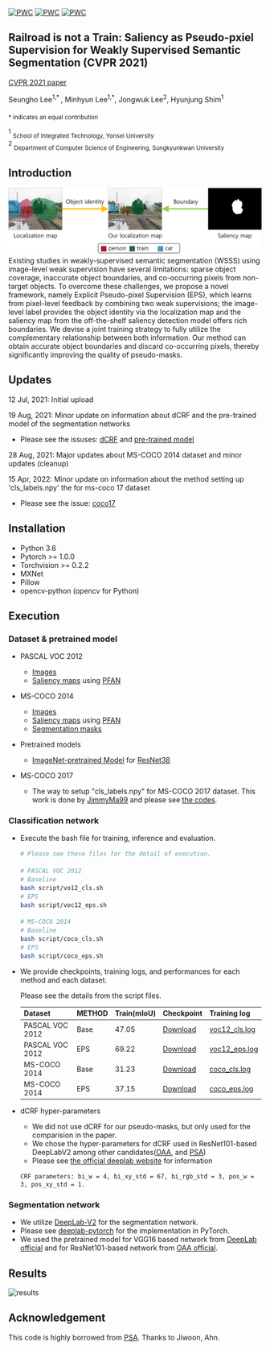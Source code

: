 [![PWC](https://img.shields.io/endpoint.svg?url=https://paperswithcode.com/badge/railroad-is-not-a-train-saliency-as-pseudo-1/weakly-supervised-semantic-segmentation-on-4)](https://paperswithcode.com/sota/weakly-supervised-semantic-segmentation-on-4?p=railroad-is-not-a-train-saliency-as-pseudo-1)
[![PWC](https://img.shields.io/endpoint.svg?url=https://paperswithcode.com/badge/railroad-is-not-a-train-saliency-as-pseudo-1/weakly-supervised-semantic-segmentation-on)](https://paperswithcode.com/sota/weakly-supervised-semantic-segmentation-on?p=railroad-is-not-a-train-saliency-as-pseudo-1)
[![PWC](https://img.shields.io/endpoint.svg?url=https://paperswithcode.com/badge/railroad-is-not-a-train-saliency-as-pseudo-1/weakly-supervised-semantic-segmentation-on-1)](https://paperswithcode.com/sota/weakly-supervised-semantic-segmentation-on-1?p=railroad-is-not-a-train-saliency-as-pseudo-1)

## Railroad is not a Train: Saliency as Pseudo-pxiel Supervision for Weakly Supervised Semantic Segmentation (CVPR 2021)

[CVPR 2021 paper](https://openaccess.thecvf.com/content/CVPR2021/html/Lee_Railroad_Is_Not_a_Train_Saliency_As_Pseudo-Pixel_Supervision_for_CVPR_2021_paper.html)

Seungho Lee<sup>1,* </sup>, Minhyun Lee<sup>1,*</sup>, Jongwuk Lee<sup>2</sup>, Hyunjung Shim<sup>1</sup>

<sub>* indicates an equal contribution</sub>

<sup>1</sup> <sub>School of Integrated Technology, Yonsei University</sub>  
<sup>2</sup> <sub>Department of Computer Science of Engineering, Sungkyunkwan University</sub>  




## Introduction

![EPS](figure/figure_EPS.png)
Existing studies in weakly-supervised semantic segmentation (WSSS)
using image-level weak supervision have several limitations: 
sparse object coverage, inaccurate object boundaries, 
and co-occurring pixels from non-target objects. 
To overcome these challenges, we propose a novel framework, 
namely Explicit Pseudo-pixel Supervision (EPS), 
which learns from pixel-level feedback by combining two weak supervisions; 
the image-level label provides the object identity via the localization map 
and the saliency map from the off-the-shelf saliency detection model 
offers rich boundaries. We devise a joint training strategy to fully 
utilize the complementary relationship between both information. 
Our method can obtain accurate object boundaries and discard co-occurring pixels, 
thereby significantly improving the quality of pseudo-masks.


## Updates

12 Jul, 2021: Initial upload

19 Aug, 2021: Minor update on information about dCRF and the pre-trained model of the segmentation networks

- Please see the issuses: [dCRF](https://github.com/halbielee/EPS/issues/5) and [pre-trained model](https://github.com/halbielee/EPS/issues/4)

28 Aug, 2021: Major updates about MS-COCO 2014 dataset and minor updates (cleanup)

15 Apr, 2022: Minor update on information about the method setting up 'cls_labels.npy' the for ms-coco 17 dataset
- Please see the issue: [coco17](https://github.com/halbielee/EPS/issues/13)
## Installation


- Python 3.6
- Pytorch >= 1.0.0
- Torchvision >= 0.2.2
- MXNet
- Pillow
- opencv-python (opencv for Python)


## Execution



### Dataset & pretrained model
- PASCAL VOC 2012
    - [Images](http://host.robots.ox.ac.uk/pascal/VOC/voc2012/) 
    - [Saliency maps](https://drive.google.com/file/d/19AjSmgdMlIZH4FXVZ5zjlUZcoZZCkwrI/view?usp=sharing) 
      using [PFAN](https://arxiv.org/abs/1903.00179)

- MS-COCO 2014
    - [Images](https://cocodataset.org/#home) 
    - [Saliency maps](https://drive.google.com/file/d/1o50oztQqTc_xZdgpIEvgKD2Xi_HqBFig/view?usp=sharing) 
      using [PFAN](https://arxiv.org/abs/1903.00179)
    - [Segmentation masks](https://drive.google.com/file/d/16wuPinx0rdIP_PO0uYeCn9rfX2-evc-S/view?usp=sharing)

- Pretrained models
    - [ImageNet-pretrained Model](https://drive.google.com/file/d/15F13LEL5aO45JU-j45PYjzv5KW5bn_Pn/view?usp=sharing) 
      for [ResNet38](https://arxiv.org/abs/1611.10080)

- MS-COCO 2017
    - The way to setup "cls_labels.npy" for MS-COCO 2017 dataset. This work is done by [JimmyMa99](https://github.com/JimmyMa99/coco17-get-cls_label/tree/main) and please see [the codes](https://github.com/JimmyMa99/coco17-get-cls_label/tree/main).

### Classification network  
- Execute the bash file for training, inference and evaluation.
    ```bash
    # Please see these files for the detail of execution.
    
    # PASCAL VOC 2012 
    # Baseline
    bash script/vo12_cls.sh
    # EPS
    bash script/voc12_eps.sh
    
    # MS-COCO 2014
    # Baseline
    bash script/coco_cls.sh
    # EPS
    bash script/coco_eps.sh  
    ```
- We provide checkpoints, training logs, and performances for each method and each dataset.

  Please see the details from the script files.

  | Dataset         | METHOD | Train(mIoU) | Checkpoint                                                   | Training log                        |
  | --------------- | ------ | ----------- | ------------------------------------------------------------ | -------------------------------------- |
  | PASCAL VOC 2012 | Base   | 47.05       | [Download](https://drive.google.com/file/d/1dO4ZKerN6MMFLjaDw0TV_h7ZUOxRQvdq/view?usp=sharing)                                                 | [voc12_cls.log](log/log_voc12_cls.log) |
  | PASCAL VOC 2012 | EPS    | 69.22       | [Download](https://drive.google.com/file/d/1f3iVGRt2nH8BMxEP-w6VoJANouoHNLYM/view?usp=sharing)                                                 | [voc12_eps.log](log/log_voc12_eps.log) |
  | MS-COCO 2014    | Base   | 31.23       | [Download](https://drive.google.com/file/d/1VPi5GbTarzix_dwHBWC__1_WWrEZ6fzw/view?usp=sharing) | [coco_cls.log](log/log_coco_cls.log)   |
  | MS-COCO 2014    | EPS    | 37.15       | [Download](https://drive.google.com/file/d/1D9dDj2_oR_aLUWpex2HL3o80zbGpk7Vp/view?usp=sharing) | [coco_eps.log](log/log_coco_eps.log)   |


- dCRF hyper-parameters
  - We did not use dCRF for our pseudo-masks, but only used for the comparision in the paper.
  - We chose the hyper-parameters for dCRF used in ResNet101-based DeepLabV2 among other candidates([OAA](https://github.com/PengtaoJiang/OAA), and [PSA](https://github.com/jiwoon-ahn/psa))
  - Please see [the official deeplab website](http://liangchiehchen.com/projects/DeepLabv2_resnet.html) for information
  ```
  CRF parameters: bi_w = 4, bi_xy_std = 67, bi_rgb_std = 3, pos_w = 3, pos_xy_std = 1.
  ```
### Segmentation network
- We utilize [DeepLab-V2](https://arxiv.org/abs/1606.00915) 
  for the segmentation network. 
- Please see [deeplab-pytorch](https://github.com/kazuto1011/deeplab-pytorch) for the implementation in PyTorch.
- We used the pretrained model for VGG16 based network from [DeepLab official](http://liangchiehchen.com/projects/DeepLab_Models.html) and for ResNet101-based network from [OAA official](https://github.com/PengtaoJiang/OAA).
  
## Results


![results](figure/effect_EPS.png)

## Acknowledgement
This code is highly borrowed from [PSA](https://github.com/jiwoon-ahn/psa). Thanks to Jiwoon, Ahn.
